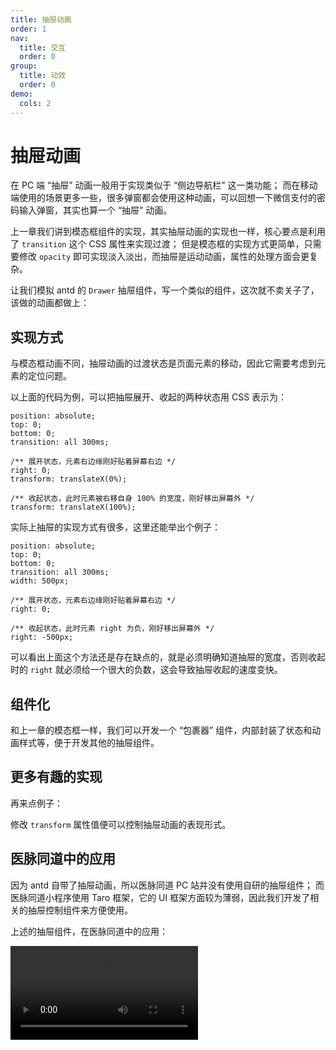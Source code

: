 ```yaml
---
title: 抽屉动画
order: 1
nav:
  title: 交互
  order: 0
group:
  title: 动效
  order: 0
demo:
  cols: 2
---
```


# 抽屉动画

在 PC 端 “抽屉” 动画一般用于实现类似于 “侧边导航栏” 这一类功能；
而在移动端使用的场景更多一些，很多弹窗都会使用这种动画，可以回想一下微信支付的密码输入弹窗，其实也算一个 “抽屉” 动画。

上一章我们讲到模态框组件的实现，其实抽屉动画的实现也一样，核心要点是利用了 `transition` 这个 CSS 属性来实现过渡；
但是模态框的实现方式更简单，只需要修改 `opacity` 即可实现淡入淡出，而抽屉是运动动画，属性的处理方面会更复杂。

让我们模拟 antd 的 `Drawer` 抽屉组件，写一个类似的组件，这次就不卖关子了，该做的动画都做上：

<code src="@/interactive/animation-drawer/normal.tsx"></code>

## 实现方式

与模态框动画不同，抽屉动画的过渡状态是页面元素的移动，因此它需要考虑到元素的定位问题。

以上面的代码为例，可以把抽屉展开、收起的两种状态用 CSS 表示为：

```less | pure
position: absolute;
top: 0;
bottom: 0;
transition: all 300ms;

/** 展开状态，元素右边缘刚好贴着屏幕右边 */
right: 0;
transform: translateX(0%);

/** 收起状态，此时元素被右移自身 100% 的宽度，刚好移出屏幕外 */
transform: translateX(100%);
```

实际上抽屉的实现方式有很多，这里还能举出个例子：

```less | pure
position: absolute;
top: 0;
bottom: 0;
transition: all 300ms;
width: 500px;

/** 展开状态，元素右边缘刚好贴着屏幕右边 */
right: 0;

/** 收起状态，此时元素 right 为负，刚好移出屏幕外 */
right: -500px;
```

可以看出上面这个方法还是存在缺点的，就是必须明确知道抽屉的宽度，否则收起时的 `right` 就必须给一个很大的负数，这会导致抽屉收起的速度变快。

## 组件化

和上一章的模态框一样，我们可以开发一个 “包裹器” 组件，内部封装了状态和动画样式等，便于开发其他的抽屉组件。

<code src="@/interactive/animation-drawer/wrapper.tsx"></code>
<code src="@/interactive/animation-drawer/wrapper-hoc.tsx"></code>

## 更多有趣的实现

再来点例子：

<code src="@/interactive/animation-drawer/scroll.tsx"></code>
<code src="@/interactive/animation-drawer/t3d.tsx"></code>

修改 `transform` 属性值便可以控制抽屉动画的表现形式。

## 医脉同道中的应用

因为 antd 自带了抽屉动画，所以医脉同道 PC 站并没有使用自研的抽屉组件；
而医脉同道小程序使用 Taro 框架，它的 UI 框架方面较为薄弱，因此我们开发了相关的抽屉控制组件来方便使用。

上述的抽屉组件，在医脉同道中的应用：

<video src="https://paperplane-1253277322.cos.ap-shanghai.myqcloud.com/career-share/interactive/ymtd__interactive__animation-drawer.mp4" controls></video>
